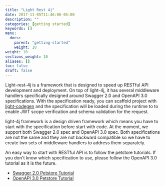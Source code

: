 ```yaml
---
title: "Light Rest 4j"
date: 2017-11-05T11:46:06-05:00
description: ""
categories: [getting started]
keywords: []
menu:
  docs:
    parent: "getting-started"
    weight: 10
weight: 10
sections_weight: 10
aliases: []
toc: false
draft: false
---
```


Light-rest-4j is a framework that is designed to speed up RESTful API development and 
deployment. On top of light-4j, it has several middleware handlers specifically designed 
around Swagger 2.0 and OpenAPI 3.0 specifications. With the specification ready, you can 
scaffold project with [light-codegen][] and the specification will be loaded during the 
runtime to to enable JWT scope verification and schema validation for the request. 

light-4j framework is a design driven framework which means you have to start with the
specification before start with code. At the moment, we support both Swagger 2.0 spec
and OpenAPI 3.0 spec. Both specifications are not the same and they are not backward
compatible so we have to create two sets of middleware handlers to address them separately.

An easy way to start with RESTful API is to follow the petstore tutorials. If you don't
know which specification to use, please follow the OpenAPI 3.0 tutorial as it is the
future.

* [Swagger 2.0 Petstore Tutorial][]
* [OpenAPI 3.0 Petstore Tutorial][]


[light-codegen]: /tool/light-codegen/
[Swagger 2.0 Petstore Tutorial]: /tutorial/rest/swagger/petstore/
[OpenAPI 3.0 Petstore Tutorial]: /tutorial/rest/openapi/petstore/


